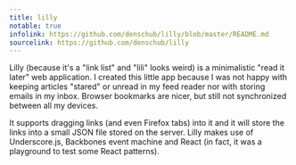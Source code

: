 ```yaml
---
title: lilly
notable: true
infolink: https://github.com/denschub/lilly/blob/master/README.md
sourcelink: https://github.com/denschub/lilly
---
```


Lilly (because it's a "link list" and "lili" looks weird) is a minimalistic
"read it later" web application. I created this little app because I was not
happy with keeping articles "stared" or unread in my feed reader nor with
storing emails in my inbox. Browser bookmarks are nicer, but still not
synchronized between all my devices.

It supports dragging links (and even Firefox tabs) into it and it will store the
links into a small JSON file stored on the server. Lilly makes use of
Underscore.js, Backbones event machine and React (in fact, it was a playground
to test some React patterns).
